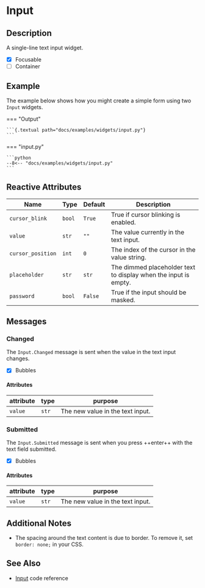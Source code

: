 # Input

## Description

A single-line text input widget.

- [x] Focusable
- [ ] Container

## Example

The example below shows how you might create a simple form using two `Input` widgets.

=== "Output"

    ```{.textual path="docs/examples/widgets/input.py"}
    ```

=== "input.py"

    ```python
    --8<-- "docs/examples/widgets/input.py"
    ```

## Reactive Attributes

| Name              | Type   | Default | Description                                                     |
|-------------------|--------|---------|-----------------------------------------------------------------|
| `cursor_blink`    | `bool` | `True`  | True if cursor blinking is enabled.                             |
| `value`           | `str`  | `""`    | The value currently in the text input.                          |
| `cursor_position` | `int`  | `0`     | The index of the cursor in the value string.                    |
| `placeholder`     | `str`  | `str`   | The dimmed placeholder text to display when the input is empty. |
| `password`        | `bool` | `False` | True if the input should be masked.                             |

## Messages

### Changed

The `Input.Changed` message is sent when the value in the text input changes.

- [x] Bubbles

#### Attributes

| attribute | type  | purpose                          |
|-----------|-------|----------------------------------|
| `value`   | `str` | The new value in the text input. |


### Submitted

The `Input.Submitted` message is sent when you press ++enter++ with the text field submitted.

- [x] Bubbles

#### Attributes

| attribute | type  | purpose                          |
|-----------|-------|----------------------------------|
| `value`   | `str` | The new value in the text input. |


## Additional Notes

* The spacing around the text content is due to border. To remove it, set `border: none;` in your CSS.

## See Also

* [Input](../reference/input.md) code reference
